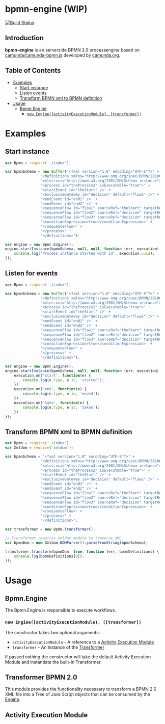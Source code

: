 bpmn-engine (WIP)
===========

[![Build Status](https://secure.travis-ci.org/paed01/bpmn-engine.png)](http://travis-ci.org/paed01/bpmn-engine)

## Introduction
**bpmn-engine** is an serverside BPMN 2.0 processengine based on [camunda/camunda-bpmn.js](https://github.com/camunda/camunda-bpmn.js) developed by [camunda.org](http://camunda.org/).

## Table of Contents
- [Examples](#examples)
    - [Start instance](#start-instance)
    - [Listen events](#listen-for-events)
    - [Transform BPMN xml to BPMN definition](#transform-bpmn-xml-to-bpmn-definition)
- [Usage](#usage)
    - [Bpmn.Engine](#bpmnengine)
        - [`new Engine([activityExecutionModule], [transformer])`](#new-engineactivityexecutionmodule-transformer)

# Examples

## Start instance
```javascript
var Bpmn = require('./index');

var bpmnSchema = new Buffer('<?xml version="1.0" encoding="UTF-8"?>' +
                '<definitions xmlns="http://www.omg.org/spec/BPMN/20100524/MODEL" ' +
                'xmlns:xsi="http://www.w3.org/2001/XMLSchema-instance">' +
                '<process id="theProcess2" isExecutable="true">' +
                '<startEvent id="theStart" />' +
                '<exclusiveGateway id="decision" default="flow2" />' +
                '<endEvent id="end1" />' +
                '<endEvent id="end2" />' +
                '<sequenceFlow id="flow1" sourceRef="theStart" targetRef="decision" />' +
                '<sequenceFlow id="flow2" sourceRef="decision" targetRef="end1" />' +
                '<sequenceFlow id="flow3" sourceRef="decision" targetRef="end2">' +
                '<conditionExpression>true</conditionExpression>' +
                '</sequenceFlow>' +
                '</process>' +
                '</definitions>');

var engine = new Bpmn.Engine();
engine.startInstance(bpmnSchema, null, null, function (err, execution) {
    console.log('Process instance started with id', execution.uuid);
});
```

## Listen for events
```javascript
var Bpmn = require('./index');

var bpmnSchema = new Buffer('<?xml version="1.0" encoding="UTF-8"?>' +
                '<definitions xmlns="http://www.omg.org/spec/BPMN/20100524/MODEL" ' +
                'xmlns:xsi="http://www.w3.org/2001/XMLSchema-instance">' +
                '<process id="theProcess2" isExecutable="true">' +
                '<startEvent id="theStart" />' +
                '<exclusiveGateway id="decision" default="flow2" />' +
                '<endEvent id="end1" />' +
                '<endEvent id="end2" />' +
                '<sequenceFlow id="flow1" sourceRef="theStart" targetRef="decision" />' +
                '<sequenceFlow id="flow2" sourceRef="decision" targetRef="end1" />' +
                '<sequenceFlow id="flow3" sourceRef="decision" targetRef="end2">' +
                '<conditionExpression>true</conditionExpression>' +
                '</sequenceFlow>' +
                '</process>' +
                '</definitions>');

var engine = new Bpmn.Engine();
engine.startInstance(bpmnSchema, null, null, function (err, execution) {
    execution.on('start', function(e) {
        console.log(e.type, e.id, 'started');
    })
    execution.on('end', function(e) {
        console.log(e.type, e.id, 'ended');
    })
    execution.on('take', function(e) {
        console.log(e.type, e.id, 'taken');
    })
});
```

## Transform BPMN xml to BPMN definition
```javascript
var Bpmn = require('./index');
var Xmldom = require('xmldom');

var bpmnSchema = '<?xml version="1.0" encoding="UTF-8"?>' +
                '<definitions xmlns="http://www.omg.org/spec/BPMN/20100524/MODEL" ' +
                'xmlns:xsi="http://www.w3.org/2001/XMLSchema-instance">' +
                '<process id="theProcess2" isExecutable="true">' +
                '<startEvent id="theStart" />' +
                '<exclusiveGateway id="decision" default="flow2" />' +
                '<endEvent id="end1" />' +
                '<endEvent id="end2" />' +
                '<sequenceFlow id="flow1" sourceRef="theStart" targetRef="decision" />' +
                '<sequenceFlow id="flow2" sourceRef="decision" targetRef="end1" />' +
                '<sequenceFlow id="flow3" sourceRef="decision" targetRef="end2">' +
                '<conditionExpression>true</conditionExpression>' +
                '</sequenceFlow>' +
                '</process>' +
                '</definitions>';

var transformer = new Bpmn.Transformer();

// Transformer requires xmldom module to traverse XML
var bpmnDom = new Xmldom.DOMParser().parseFromString(bpmnSchema);

transformer.transform(bpmnDom, true, function (err, bpmnDefinitions) {
    console.log(bpmnDefinitions[0]);    
});
```

# Usage

## Bpmn.Engine
The Bpmn.Engine is responsible to execute workflows.

### `new Engine([activityExecutionModule), ([transformer])`
The constructor takes two optional arguments:

- `activityExecutionModule` - A reference to a [Activity Execution Module](#activityExecutionModule)
- `transformer` - An instance of the [Transformer](#transformer)

If passed nothing the constructor will take the default Activity Execution Module and instantiate the built-in Transformer.

## Transformer BPMN 2.0
This module provides the functionality necessary to transform a BPMN 2.0 XML file into a Tree of Java Script objects that can be consumed by the [Engine](#engine).

## Activity Execution Module


